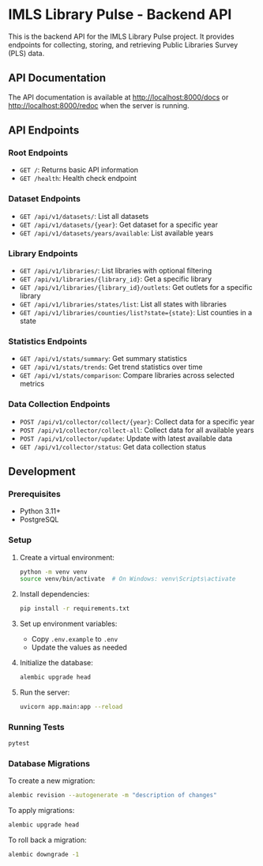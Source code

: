 # IMLS Library Pulse - Backend API

This is the backend API for the IMLS Library Pulse project. It provides endpoints for collecting, storing, and retrieving Public Libraries Survey (PLS) data.

## API Documentation

The API documentation is available at [http://localhost:8000/docs](http://localhost:8000/docs) or [http://localhost:8000/redoc](http://localhost:8000/redoc) when the server is running.

## API Endpoints

### Root Endpoints

- `GET /`: Returns basic API information
- `GET /health`: Health check endpoint

### Dataset Endpoints

- `GET /api/v1/datasets/`: List all datasets
- `GET /api/v1/datasets/{year}`: Get dataset for a specific year
- `GET /api/v1/datasets/years/available`: List available years

### Library Endpoints

- `GET /api/v1/libraries/`: List libraries with optional filtering
- `GET /api/v1/libraries/{library_id}`: Get a specific library
- `GET /api/v1/libraries/{library_id}/outlets`: Get outlets for a specific library
- `GET /api/v1/libraries/states/list`: List all states with libraries
- `GET /api/v1/libraries/counties/list?state={state}`: List counties in a state

### Statistics Endpoints

- `GET /api/v1/stats/summary`: Get summary statistics
- `GET /api/v1/stats/trends`: Get trend statistics over time
- `GET /api/v1/stats/comparison`: Compare libraries across selected metrics

### Data Collection Endpoints

- `POST /api/v1/collector/collect/{year}`: Collect data for a specific year
- `POST /api/v1/collector/collect-all`: Collect data for all available years
- `POST /api/v1/collector/update`: Update with latest available data
- `GET /api/v1/collector/status`: Get data collection status

## Development

### Prerequisites

- Python 3.11+
- PostgreSQL

### Setup

1. Create a virtual environment:
   ```bash
   python -m venv venv
   source venv/bin/activate  # On Windows: venv\Scripts\activate
   ```

2. Install dependencies:
   ```bash
   pip install -r requirements.txt
   ```

3. Set up environment variables:
   - Copy `.env.example` to `.env`
   - Update the values as needed

4. Initialize the database:
   ```bash
   alembic upgrade head
   ```

5. Run the server:
   ```bash
   uvicorn app.main:app --reload
   ```

### Running Tests

```bash
pytest
```

### Database Migrations

To create a new migration:

```bash
alembic revision --autogenerate -m "description of changes"
```

To apply migrations:

```bash
alembic upgrade head
```

To roll back a migration:

```bash
alembic downgrade -1
``` 